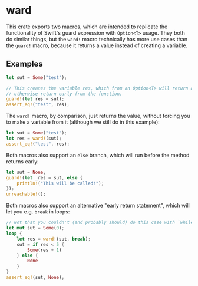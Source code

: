 # ward

This crate exports two macros, which are intended to replicate the functionality of Swift's guard
expression with `Option<T>` usage. They both do similar things, but the `ward!` macro technically
has more use cases than the `guard!` macro, because it returns a value instead of creating a
variable.

## Examples

```rust
let sut = Some("test");

// This creates the variable res, which from an Option<T> will return a T if it is Some(T), and will
// otherwise return early from the function.
guard!(let res = sut);
assert_eq!("test", res);
```

The `ward!` macro, by comparison, just returns the value, without forcing you to make a variable
from it (although we still do in this example):

```rust
let sut = Some("test");
let res = ward!(sut);
assert_eq!("test", res);
```

Both macros also support an `else` branch, which will run before the method returns early:

```rust
let sut = None;
guard!(let _res = sut, else {
    println!("This will be called!");
});
unreachable!();
```

Both macros also support an alternative "early return statement", which will let you e.g. `break` in loops:

```rust
// Not that you couldn't (and probably should) do this case with `while let Some(res) = sut`...
let mut sut = Some(0);
loop {
    let res = ward!(sut, break);
    sut = if res < 5 {
        Some(res + 1)
    } else {
        None
    }
}
assert_eq!(sut, None);
```
